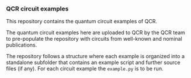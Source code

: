 ### QCR circuit examples

This repository contains the quantum circuit examples of QCR.

The quantum circuit examples here are uploaded to QCR by the QCR team to pre-populate the repository with circuits from well-known and nominal publications.
 
The repository follows a structure where each example is organized into a standalone subfolder that contains an example script and further source files (if any). For each circuit example the `example.py` is to be run.
